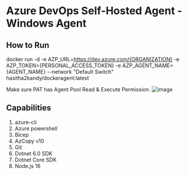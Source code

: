 # Azure DevOps Self-Hosted Agent - Windows Agent

## How to Run

docker run -d -e AZP_URL=https://dev.azure.com/{ORGANIZATION} -e AZP_TOKEN={PERSONAL_ACCESS_TOKEN} -e AZP_AGENT_NAME={AGENT_NAME} --network "Default Switch" hasitha2kandy/dockeragent:latest

Make sure PAT has Agent Pool Read & Execute Permission.
![image](https://user-images.githubusercontent.com/26274468/201583530-b5b7dd0b-f3c5-4ade-ae76-5800ed24b00e.png)

## Capabilities
1. azure-cli
2. Azure powershell
3. Bicep
4. AzCopy v10
5. Git
6. Dotnet 6.0 SDK
7. Dotnet Core SDK
8. Node.js 16
